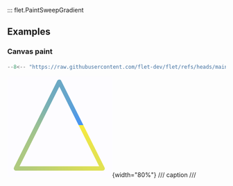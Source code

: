 ::: flet.PaintSweepGradient

## Examples

### Canvas paint

```python
--8<-- "https://raw.githubusercontent.com/flet-dev/flet/refs/heads/main/sdk/python/examples/controls/types/paint-gradient/paint-sweep-gradient/canvas-paint.py"
```

![canvas-paint](https://raw.githubusercontent.com/flet-dev/flet/main/sdk/python/examples/controls/types/paint-gradient/paint-sweep-gradient/media/canvas-paint.png){width="80%"}
/// caption
///

